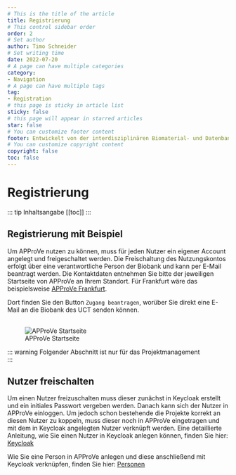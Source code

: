 ```yaml
---
# This is the title of the article
title: Registrierung
# This control sidebar order
order: 2
# Set author
author: Timo Schneider
# Set writing time
date: 2022-07-20
# A page can have multiple categories
category:
- Navigation
# A page can have multiple tags
tag:
- Registration
# this page is sticky in article list
sticky: false
# this page will appear in starred articles
star: false
# You can customize footer content
footer: Entwickelt von der interdisziplinären Biomaterial- und Datenbank Frankfurt (iBDF)
# You can customize copyright content
copyright: false
toc: false
---
```


# Registrierung

::: tip Inhaltsangabe
[[toc]]
:::

## Registrierung mit Beispiel

Um APProVe nutzen zu können, muss für jeden Nutzer ein eigener Account angelegt und freigeschaltet werden. Die Freischaltung des Nutzungskontos erfolgt über eine verantwortliche Person der Biobank und kann per E-Mail beantragt werden. Die Kontaktdaten entnehmen Sie bitte der jeweiligen Startseite von APProVe an Ihrem Standort. 
Für Frankfurt wäre das beispielsweise [APProVe Frankfurt](https://approve.ibdf-frankfurt.de).
<br/>

Dort finden Sie den Button ```Zugang beantragen```, worüber Sie direkt eine E-Mail an die Biobank des UCT senden können.
<br/>
<br/>
<figure>
  <div class="container">
    <label for="Entity">
       <img src="/img/navigation/startPage.png" class="center-image" alt="APProVe Startseite">
    </label>
    <figcaption>APProVe Startseite</figcaption>
  </div>
</figure>



::: warning Folgender Abschnitt ist nur für das Projektmanagement
<br/>
:::


## Nutzer freischalten
Um einen Nutzer freizuschalten muss dieser zunächst in Keycloak erstellt und ein initiales Passwort vergeben werden. Danach kann sich der Nutzer in APProVe einloggen. Um jedoch schon bestehende die Projekte korrekt an diesen Nutzer zu koppeln, muss dieser noch in APProVe eingetragen und mit dem in Keycloak angelegten Nutzer verknüpft werden.
Eine detaillierte Anleitung, wie Sie einen Nutzer in Keycloak anlegen können, finden Sie hier: [Keycloak](keycloak.md)

Wie Sie eine Person in APProVe anlegen und diese anschließend mit Keycloak verknüpfen, finden Sie hier: [Personen](administration/people.md)
